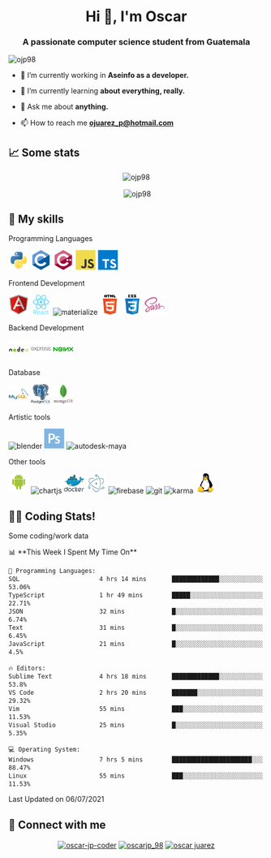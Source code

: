 <h1 align="center">Hi 👋, I'm Oscar</h1>
<h3 align="center">A passionate computer science student from Guatemala</h3>

<p align="left"> <img src="https://komarev.com/ghpvc/?username=ojp98" alt="ojp98" /> </p>

- 🔭 I’m currently working in **Aseinfo as a developer.**

- 🌱 I’m currently learning **about everything, really.**

- 💬 Ask me about **anything.**

- 📫 How to reach me **ojuarez_p@hotmail.com**


<h2>📈 Some stats</h2>
<p align="center"><img align="center" src="https://github-readme-stats.vercel.app/api/top-langs/?username=ojp98&langs_count=9&layout=compact&hide=jupyter%20notebook&theme=vue-dark" alt="ojp98" /></p>


<p align="center">&nbsp;<img align="center" src="https://github-readme-stats.vercel.app/api?username=ojp98&show_icons=true&theme=vue-dark" alt="ojp98" /></p>


<h2>🚀 My skills</h2>
<p align="left">Programming Languages</p>
<p align="left">
 <img src="https://raw.githubusercontent.com/devicons/devicon/master/icons/python/python-original.svg" alt="python" width="40" height="40"/>
 <img src="https://raw.githubusercontent.com/devicons/devicon/master/icons/c/c-original.svg" alt="c" width="40" height="40"/>
 <img src="https://raw.githubusercontent.com/devicons/devicon/master/icons/cplusplus/cplusplus-original.svg" alt="cplusplus" width="40" height="40"/>
 <img src="https://raw.githubusercontent.com/devicons/devicon/master/icons/javascript/javascript-original.svg" alt="javascript" width="40" height="40"/>
 <img src="https://raw.githubusercontent.com/devicons/devicon/master/icons/typescript/typescript-original.svg" alt="typescript" width="40" height="40"/>
</p>


<p align="left">Frontend Development</p>
<p align="left">
 <img src="https://raw.githubusercontent.com/devicons/devicon/master/icons/angularjs/angularjs-original.svg" alt="angularjs" width="40" height="40"/>
 <img src="https://raw.githubusercontent.com/devicons/devicon/master/icons/react/react-original-wordmark.svg" alt="react" width="40" height="40"/>
 <img src="https://raw.githubusercontent.com/prplx/svg-logos/5585531d45d294869c4eaab4d7cf2e9c167710a9/svg/materialize.svg" alt="materialize" width="40" height="40"/>
 <img src="https://raw.githubusercontent.com/devicons/devicon/master/icons/html5/html5-original-wordmark.svg" alt="html5" width="40" height="40"/>
 <img src="https://raw.githubusercontent.com/devicons/devicon/master/icons/css3/css3-original-wordmark.svg" alt="css3" width="40" height="40"/>
 <img src="https://raw.githubusercontent.com/devicons/devicon/master/icons/sass/sass-original.svg" alt="sass" width="40" height="40"/>
</p>


<p align="left">Backend Development</p>
<p align="left">
 <img src="https://raw.githubusercontent.com/devicons/devicon/master/icons/nodejs/nodejs-original-wordmark.svg" alt="nodejs" width="40" height="40"/>
 <img src="https://raw.githubusercontent.com/devicons/devicon/master/icons/express/express-original-wordmark.svg" alt="express" width="40" height="40"/>
 <img src="https://raw.githubusercontent.com/devicons/devicon/master/icons/nginx/nginx-original.svg" alt="nginx" width="40" height="40"/>
</p>


<p align="left">Database</p>
<p align="left">
 <img src="https://raw.githubusercontent.com/devicons/devicon/master/icons/mysql/mysql-original-wordmark.svg" alt="mysql" width="40" height="40"/>
 <img src="https://raw.githubusercontent.com/devicons/devicon/master/icons/postgresql/postgresql-original-wordmark.svg" alt="postgresql" width="40" height="40"/>
 <img src="https://raw.githubusercontent.com/devicons/devicon/master/icons/mongodb/mongodb-original-wordmark.svg" alt="mongodb" width="40" height="40"/>
</p>


<p align="left">Artistic tools</p>
<p align="left">
 <img src="https://download.blender.org/branding/community/blender_community_badge_white.svg" alt="blender" width="40" height="40"/>
 <img src="https://raw.githubusercontent.com/devicons/devicon/master/icons/photoshop/photoshop-plain.svg" alt="photoshop" width="40" height="40"/>
 <img src="https://img.icons8.com/color/344/autodesk-maya.png" alt="autodesk-maya" width="40" height="40"/>
</p>


<p align="left">Other tools</p>
<p align="left">
 <img src="https://raw.githubusercontent.com/devicons/devicon/master/icons/android/android-original-wordmark.svg" alt="android" width="40" height="40"/>
 <img src="https://www.chartjs.org/media/logo-title.svg" alt="chartjs" width="40" height="40"/>
 <img src="https://raw.githubusercontent.com/devicons/devicon/master/icons/docker/docker-original-wordmark.svg" alt="docker" width="40" height="40"/>
 <img src="https://raw.githubusercontent.com/devicons/devicon/master/icons/electron/electron-original.svg" alt="electron" width="40" height="40"/>
 <img src="https://www.vectorlogo.zone/logos/firebase/firebase-icon.svg" alt="firebase" width="40" height="40"/>
 <img src="https://www.vectorlogo.zone/logos/git-scm/git-scm-icon.svg" alt="git" width="40" height="40"/>
 <img src="https://raw.githubusercontent.com/detain/svg-logos/780f25886640cef088af994181646db2f6b1a3f8/svg/karma.svg" alt="karma" width="40" height="40"/>
 <img src="https://raw.githubusercontent.com/devicons/devicon/master/icons/linux/linux-original.svg" alt="linux" width="40" height="40"/>
</p>

<h2>👨‍💻 Coding Stats!</h2>
<p>Some coding/work data</p>
<!--START_SECTION:waka-->
📊 **This Week I Spent My Time On** 

```text
💬 Programming Languages: 
SQL                      4 hrs 14 mins       █████████████░░░░░░░░░░░░   53.06% 
TypeScript               1 hr 49 mins        █████░░░░░░░░░░░░░░░░░░░░   22.71% 
JSON                     32 mins             █░░░░░░░░░░░░░░░░░░░░░░░░   6.74% 
Text                     31 mins             █░░░░░░░░░░░░░░░░░░░░░░░░   6.45% 
JavaScript               21 mins             █░░░░░░░░░░░░░░░░░░░░░░░░   4.5%

🔥 Editors: 
Sublime Text             4 hrs 18 mins       █████████████░░░░░░░░░░░░   53.8% 
VS Code                  2 hrs 20 mins       ███████░░░░░░░░░░░░░░░░░░   29.32% 
Vim                      55 mins             ███░░░░░░░░░░░░░░░░░░░░░░   11.53% 
Visual Studio            25 mins             █░░░░░░░░░░░░░░░░░░░░░░░░   5.35%

💻 Operating System: 
Windows                  7 hrs 5 mins        ██████████████████████░░░   88.47% 
Linux                    55 mins             ███░░░░░░░░░░░░░░░░░░░░░░   11.53%

```


 Last Updated on 06/07/2021
<!--END_SECTION:waka-->


<h2>📱 Connect with me</h2>
<p align="center">
<a href="https://linkedin.com/in/oscar-jp-coder" target="blank"><img align="center" src="https://cdn.jsdelivr.net/npm/simple-icons@3.0.1/icons/linkedin.svg" alt="oscar-jp-coder" height="30" width="30" /></a>
<a href="https://instagram.com/oscarjp_98" target="blank"><img align="center" src="https://cdn.jsdelivr.net/npm/simple-icons@3.0.1/icons/instagram.svg" alt="oscarjp_98" height="30" width="30" /></a>
<a href="https://www.youtube.com/channel/UCwOIApxmeJrS-8eSZrndWdQ" target="blank"><img align="center" src="https://cdn.jsdelivr.net/npm/simple-icons@3.0.1/icons/youtube.svg" alt="oscar juarez" height="30" width="30" /></a>
</p>

